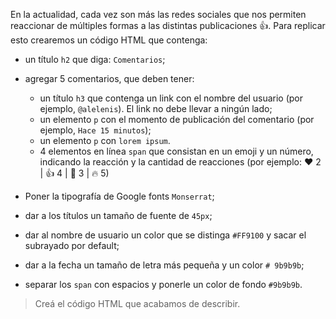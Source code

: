 En la actualidad, cada vez son más las redes sociales que nos permiten reaccionar de múltiples formas a las distintas publicaciones :thumbsup:. Para replicar esto crearemos un código HTML que contenga:

- un título `h2` que diga: `Comentarios`;
- agregar 5 comentarios, que deben tener:
  - un título `h3` que contenga un link con el nombre del usuario (por ejemplo, `@alelenis`). El link no debe llevar a ningún lado;
  - un elemento `p` con el momento de publicación del comentario (por ejemplo, `Hace 15 minutos`);
  - un elemento `p` con `lorem ipsum`.
  - 4 elementos en línea `span` que consistan en un emoji y un número, indicando la reacción y la cantidad de reacciones (por ejemplo: ❤️ 2 | 👍 4 | 👏 3 | 🔥 5)

- Poner la tipografía de Google fonts `Monserrat`;
- dar a los títulos un tamaño de fuente de `45px`;
- dar al nombre de usuario un color que se distinga `#FF9100` y sacar el subrayado por default;
- dar a la fecha un tamaño de letra más pequeña y un color `# 9b9b9b`;
- separar los `span` con espacios y ponerle un color de fondo `#9b9b9b`.

> Creá el código HTML que acabamos de describir.